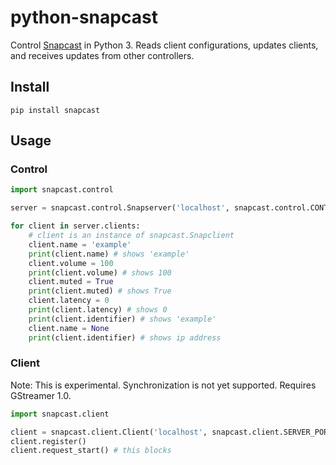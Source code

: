 # python-snapcast

Control [Snapcast](https://github.com/badaix/snapcast) in Python 3. Reads client configurations, updates clients, and receives updates from other controllers.

## Install

`pip install snapcast`

## Usage

### Control
```python
import snapcast.control

server = snapcast.control.Snapserver('localhost', snapcast.control.CONTROL_PORT)

for client in server.clients:
    # client is an instance of snapcast.Snapclient
    client.name = 'example'
    print(client.name) # shows 'example'
    client.volume = 100
    print(client.volume) # shows 100
    client.muted = True
    print(client.muted) # shows True
    client.latency = 0
    print(client.latency) # shows 0
    print(client.identifier) # shows 'example'
    client.name = None
    print(client.identifier) # shows ip address
```

### Client
Note: This is experimental. Synchronization is not yet supported.
Requires GStreamer 1.0.
```python
import snapcast.client

client = snapcast.client.Client('localhost', snapcast.client.SERVER_PORT)
client.register()
client.request_start() # this blocks

```

